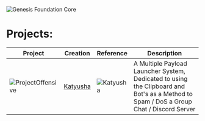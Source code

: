 ![Genesis Foundation Core](https://github.com/GenesisFoundationCore/.github/assets/153700938/3b5ec3a7-107a-4f81-b83e-14c8fb076ac9)

# Projects:


| Project | Creation | Reference | Description |
| ------- | -------- | --------- | ----------- |
| ![ProjectOffensive](https://github.com/GenesisFoundationCore/.github/assets/153700938/edfb6a19-cbc5-4ae1-a71a-90f92c971571) | [Katyusha](https://github.com/GenesisFoundationCore/Katyusha) | ![Katyusha](https://github.com/GenesisFoundationCore/.github/assets/94430800/5852914c-6456-48ec-ab6b-1e083ad3a7af) | A Multiple Payload Launcher System, Dedicated to using the Clipboard and Bot's as a Method to Spam / DoS a Group Chat / Discord Server |

